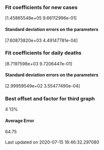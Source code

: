 <h3>Fit coefficients for new cases</h3>
[1.45865548e+05 9.66112996e-01]
<h4>Standard deviation errors on the parameters</h4>
[7.60873820e+03 4.49147781e-04]
<h3>Fit coefficients for daily deaths</h3>
[8.7197598e+03 9.7206447e-01]
<h4>Standard deviation errors on the parameters</h4>
[2.99959549e+02 3.55477490e-04] <br/>
<h3>Best offset and factor for third graph</h3>
4 13%
<h4>Average Error</h4>
64.75
<br /><br />Last updated on 2020-07-15 16:46:32.297080
